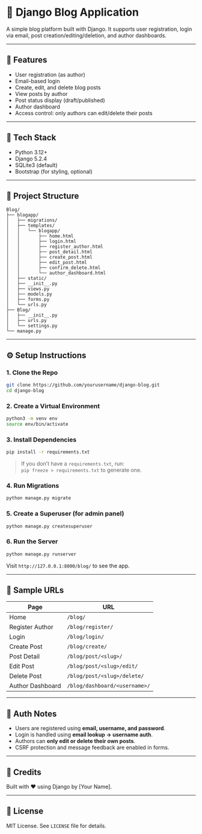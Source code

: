 # 📝 Django Blog Application

A simple blog platform built with Django. It supports user registration, login via email, post creation/editing/deletion, and author dashboards.

---

## 🚀 Features

- User registration (as author)
- Email-based login
- Create, edit, and delete blog posts
- View posts by author
- Post status display (draft/published)
- Author dashboard
- Access control: only authors can edit/delete their posts

---

## 🔧 Tech Stack

- Python 3.12+
- Django 5.2.4
- SQLite3 (default)
- Bootstrap (for styling, optional)

---

## 📁 Project Structure

```
Blog/
├── blogapp/
│   ├── migrations/
│   ├── templates/
│   │   └── blogapp/
│   │       ├── home.html
│   │       ├── login.html
│   │       ├── register_author.html
│   │       ├── post_detail.html
│   │       ├── create_post.html
│   │       ├── edit_post.html
│   │       ├── confirm_delete.html
│   │       └── author_dashboard.html
│   ├── static/
│   ├── __init__.py
│   ├── views.py
│   ├── models.py
│   ├── forms.py
│   └── urls.py
├── Blog/
│   ├── __init__.py
│   ├── urls.py
│   └── settings.py
└── manage.py
```

---

## ⚙️ Setup Instructions

### 1. Clone the Repo

```bash
git clone https://github.com/yourusername/django-blog.git
cd django-blog
```

### 2. Create a Virtual Environment

```bash
python3 -m venv env
source env/bin/activate
```

### 3. Install Dependencies

```bash
pip install -r requirements.txt
```

> If you don’t have a `requirements.txt`, run:  
> `pip freeze > requirements.txt` to generate one.

### 4. Run Migrations

```bash
python manage.py migrate
```

### 5. Create a Superuser (for admin panel)

```bash
python manage.py createsuperuser
```

### 6. Run the Server

```bash
python manage.py runserver
```

Visit `http://127.0.0.1:8000/blog/` to see the app.

---

## 🧪 Sample URLs

| Page              | URL                                |
|-------------------|-------------------------------------|
| Home              | `/blog/`                            |
| Register Author   | `/blog/register/`                   |
| Login             | `/blog/login/`                      |
| Create Post       | `/blog/create/`                     |
| Post Detail       | `/blog/post/<slug>/`                |
| Edit Post         | `/blog/post/<slug>/edit/`           |
| Delete Post       | `/blog/post/<slug>/delete/`         |
| Author Dashboard  | `/blog/dashboard/<username>/`       |

---

## 🔐 Auth Notes

- Users are registered using **email, username, and password**.
- Login is handled using **email lookup → username auth**.
- Authors can **only edit or delete their own posts**.
- CSRF protection and message feedback are enabled in forms.

---

## 🙌 Credits

Built with ❤️ using Django by [Your Name].

---

## 📜 License

MIT License. See `LICENSE` file for details.
